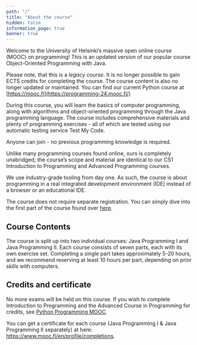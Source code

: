 ```yaml
---
path: "/"
title: "About the course"
hidden: false
information_page: true
banner: true
---
```


Welcome to the University of Helsinki’s massive open online course (MOOC) on programming! This is an updated version of our popular course Object-Oriented Programming with Java.

Please note, that this is a *legacy course*. It is no longer possible to gain ECTS credits for completing the course. The course content is also no longer updated or maintained. You can find our current Python course at [https://mooc.fi](https://programming-24.mooc.fi/)

During this course, you will learn the basics of computer programming, along with algorithms and object-oriented programming through the Java programming language. The course includes comprehensive materials and plenty of programming exercises - all of which are tested using our automatic testing service Test My Code.

Anyone can join - no previous programming knowledge is required.

Unlike many programming courses found online, ours is completely unabridged; the course’s scope and material are identical to our CS1 Introduction to Programming and Advanced Programming courses.

We use industry-grade tooling from day one. As such, the course is about programming in a real integrated development environment (IDE) instead of a browser or an educational IDE.

The course does not require separate registration. You can simply dive into the first part of the course found over [here](/part-1).

## Course Contents

The course is split up into two individual courses: Java Programming I and Java Programming II. Each course consists of seven parts, each with its own exercise set. Completing a single part takes approximately 5-20 hours, and we recommend reserving at least 10 hours per part, depending on prior skills with computers.

## Credits and certificate

No more exams will be held on this course. If you wish to complete Introduction to Programming and the Advanced Course in Programming for credits, see [Python Programming MOOC](https://programming-24.mooc.fi).

You can get a certificate for each course (Java Programming I & Java Programming II separately) at here: https://www.mooc.fi/en/profile/completions.
